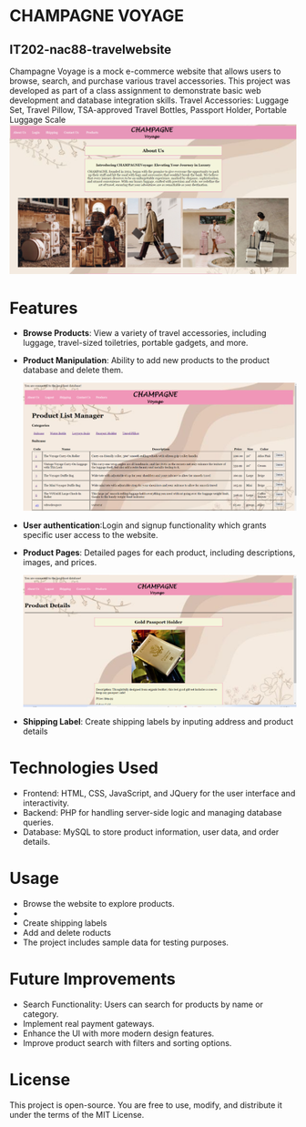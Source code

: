 # CHAMPAGNE VOYAGE
## IT202-nac88-travelwebsite
Champagne Voyage is a mock e-commerce website that allows users to browse, search, and purchase various travel accessories. This project was developed as part of a class assignment to demonstrate basic web development and database integration skills. Travel Accessories:	Luggage Set, Travel Pillow, TSA-approved Travel Bottles, Passport Holder, Portable Luggage Scale
 ![Screenshot of Home Page](https://github.com/NahallahC/IT202-nac88-travelwebsite/blob/main/screenshots/guestHome.png)

# Features
- **Browse Products**: View a variety of travel accessories, including luggage, travel-sized toiletries, portable gadgets, and more.
- **Product Manipulation**: Ability to add new products to the product database and delete them.
   
  ![Screenshot of Product List](https://github.com/NahallahC/IT202-nac88-travelwebsite/blob/main/screenshots/userProductList.png)
- **User authentication**:Login and signup functionality which grants specific user access to the website.
- **Product Pages**: Detailed pages for each product, including descriptions, images, and prices.
  
  ![Screenshot of Product List](https://github.com/NahallahC/IT202-nac88-travelwebsite/blob/main/screenshots/userProductItem.png)
- **Shipping Label**: Create shipping labels by inputing address and product details



# Technologies Used
- Frontend: HTML, CSS, JavaScript, and JQuery for the user interface and interactivity.
- Backend: PHP for handling server-side logic and managing database queries.
- Database: MySQL to store product information, user data, and order details.

# Usage
- Browse the website to explore products.
- 
- Create shipping labels
- Add and delete roducts
- The project includes sample data for testing purposes.

# Future Improvements
- Search Functionality: Users can search for products by name or category.
- Implement real payment gateways.
- Enhance the UI with more modern design features.
- Improve product search with filters and sorting options.

# License
This project is open-source. You are free to use, modify, and distribute it under the terms of the MIT License.
